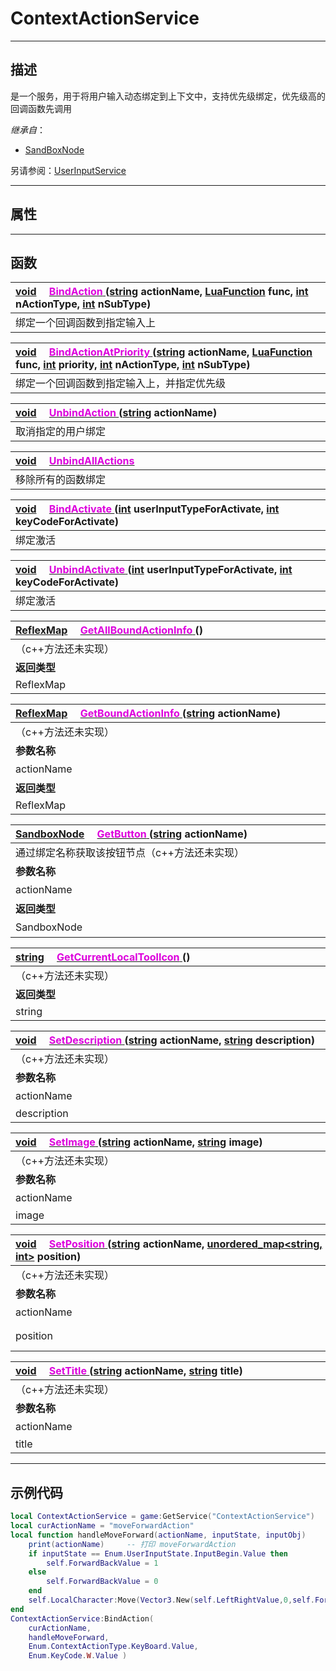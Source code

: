 # ContextActionService
------------------------------------------------------------------------------------------
## 描述

是一个服务，用于将用户输入动态绑定到上下文中，支持优先级绑定，优先级高的回调函数先调用

*继承自*：
* [SandBoxNode](/Api/Class/NoType/SandBoxNode.md)

另请参阅：[UserInputService](/Api/Class/Animation/UserInputService.md)

------------------------------------------------------------------------------------------
## 属性


------------------------------------------------------------------------------------------
## 函数

|<div style="width:500px">[void](/Api/Parameter/void.md) &emsp;[<font color="dd00dd">BindAction</font> ](/Api/Class/Input/ContextActionService_F/BindAction.md) ([string](/Api/DataType/String.md) actionName, [LuaFunction]() func, [int](/Api/DataType/Int.md) nActionType, [int](/Api/DataType/Int.md) nSubType)</div>|
|:---|
|绑定一个回调函数到指定输入上|


|<div style="width:500px">[void](/Api/Parameter/void.md) &emsp;[<font color="dd00dd">BindActionAtPriority</font> ](/Api/Class/Input/ContextActionService_F/BindActionAtPriority.md) ([string](/Api/DataType/String.md) actionName, [LuaFunction]() func, [int](/Api/DataType/Int.md) priority, [int](/Api/DataType/Int.md) nActionType, [int](/Api/DataType/Int.md) nSubType)</div>|
|:---|
|绑定一个回调函数到指定输入上，并指定优先级|

|<div style="width:500px">[void](/Api/Parameter/void.md) &emsp;[<font color="dd00dd">UnbindAction</font> ](/Api/Class/Input/ContextActionService_F/UnbindAction.md) ([string](/Api/DataType/String.md) actionName)</div>|
|:---|
|取消指定的用户绑定|

|<div style="width:1125px">[void](/Api/Parameter/void.md) &emsp;[<font color="dd00dd">UnbindAllActions</font>]()</div>|
|:---|
|移除所有的函数绑定|

|<div style="width:500px">[void](/Api/Parameter/void.md) &emsp;[<font color="dd00dd">BindActivate</font> ](/Api/Class/Input/ContextActionService_F/BindActivate.md) ([int](/Api/DataType/Int.md) userInputTypeForActivate, [int](/Api/DataType/Int.md) keyCodeForActivate)</div>|
|:---|
|绑定激活|

|<div style="width:500px">[void](/Api/Parameter/void.md) &emsp;[<font color="dd00dd">UnbindActivate</font> ](/Api/Class/Input/ContextActionService_F/UnbindActivate.md) ([int](/Api/DataType/Int.md) userInputTypeForActivate, [int](/Api/DataType/Int.md) keyCodeForActivate)</div>|
|:---|
|绑定激活|

|<div style="width:500px">[ReflexMap](/Api/Parameter/ReflexMap.md) &emsp;[<font color="dd00dd">GetAllBoundActionInfo</font> ]() ()</div>|<div style="width:698px"></div>|
|:---|:---|
|（c++方法还未实现）||
|**返回类型**|**概要**|
|ReflexMap||

|<div style="width:500px">[ReflexMap](/Api/Parameter/ReflexMap.md) &emsp;[<font color="dd00dd">GetBoundActionInfo</font> ]() ([string](/Api/DataType/String.md) actionName)</div>|<div style="width:100px"></div>|<div style="width:45px"></div>|<div style="width:400px"></div>|
|:---|:---|:---|:---|
|（c++方法还未实现）||||
|**参数名称**|**类别**|**默认**|**描述**|
|actionName|string||自定义的名称，对应 BindAction 中使用的绑定名称|
|**返回类型**|||**概要**|
|ReflexMap||||


|<div style="width:500px">[SandboxNode](/Api/Class/NoType/SandboxNode.md) &emsp;[<font color="dd00dd">GetButton</font> ]() ([string](/Api/DataType/String.md) actionName)</div>|<div style="width:100px"></div>|<div style="width:45px"></div>|<div style="width:400px"></div>|
|:---|:---|:---|:---|
|通过绑定名称获取该按钮节点（c++方法还未实现）||||
|**参数名称**|**类别**|**默认**|**描述**|
|actionName|string||自定义的名称，对应 BindAction 中使用的绑定名称|
|**返回类型**|||**概要**|
|SandboxNode|||获取绑定的按钮节点|


|<div style="width:500px">[string](/Api/DataType/String.md) &emsp;[<font color="dd00dd">GetCurrentLocalToolIcon</font> ]() ()</div>|<div style="width:698px"></div>|
|:---|:---|
|（c++方法还未实现）||
|**返回类型**|**概要**|
|string||

|<div style="width:500px">[void](/Api/Parameter/void.md) &emsp;[<font color="dd00dd">SetDescription</font> ]() ([string](/Api/DataType/String.md) actionName, [string](/Api/DataType/String.md) description)</div>|<div style="width:100px"></div>|<div style="width:45px"></div>|<div style="width:400px"></div>|
|:---|:---|:---|:---|
|（c++方法还未实现）||||
|**参数名称**|**类别**|**默认**|**描述**|
|actionName|string||自定义的名称，对应 BindAction 中使用的绑定名称|
|description|string|||

|<div style="width:500px">[void](/Api/Parameter/void.md) &emsp;[<font color="dd00dd">SetImage</font> ]() ([string](/Api/DataType/String.md) actionName, [string](/Api/DataType/String.md) image)</div>|<div style="width:100px"></div>|<div style="width:45px"></div>|<div style="width:400px"></div>|
|:---|:---|:---|:---|
|（c++方法还未实现）||||
|**参数名称**|**类别**|**默认**|**描述**|
|actionName|string||自定义的名称，对应 BindAction 中使用的绑定名称|
|image|string|||

|<div style="width:500px">[void](/Api/Parameter/void.md) &emsp;[<font color="dd00dd">SetPosition</font> ]() ([string](/Api/DataType/String.md) actionName, [unordered_map\<string, int\>]() position)</div>|<div style="width:100px"></div>|<div style="width:45px"></div>|<div style="width:400px"></div>|
|:---|:---|:---|:---|
|（c++方法还未实现）||||
|**参数名称**|**类别**|**默认**|**描述**|
|actionName|string||自定义的名称，对应 BindAction 中使用的绑定名称|
|position|unordered_map<string, int>|||

|<div style="width:500px">[void](/Api/Parameter/void.md) &emsp;[<font color="dd00dd">SetTitle</font> ]() ([string](/Api/DataType/String.md) actionName, [string](/Api/DataType/String.md) title)</div>|<div style="width:100px"></div>|<div style="width:45px"></div>|<div style="width:400px"></div>|
|:---|:---|:---|:---|
|（c++方法还未实现）||||
|**参数名称**|**类别**|**默认**|**描述**|
|actionName|string||自定义的名称，对应 BindAction 中使用的绑定名称|
|title|string|||


------------------------------------------------------------------------------------------
## 示例代码

```lua
local ContextActionService = game:GetService("ContextActionService")
local curActionName = "moveForwardAction"
local function handleMoveForward(actionName, inputState, inputObj)
    print(actionName)     -- 打印 moveForwardAction
    if inputState == Enum.UserInputState.InputBegin.Value then
        self.ForwardBackValue = 1
    else
        self.ForwardBackValue = 0
    end
    self.LocalCharacter:Move(Vector3.New(self.LeftRightValue,0,self.ForwardBackValue),true)
end
ContextActionService:BindAction(
    curActionName, 
    handleMoveForward, 
    Enum.ContextActionType.KeyBoard.Value, 
    Enum.KeyCode.W.Value )
```